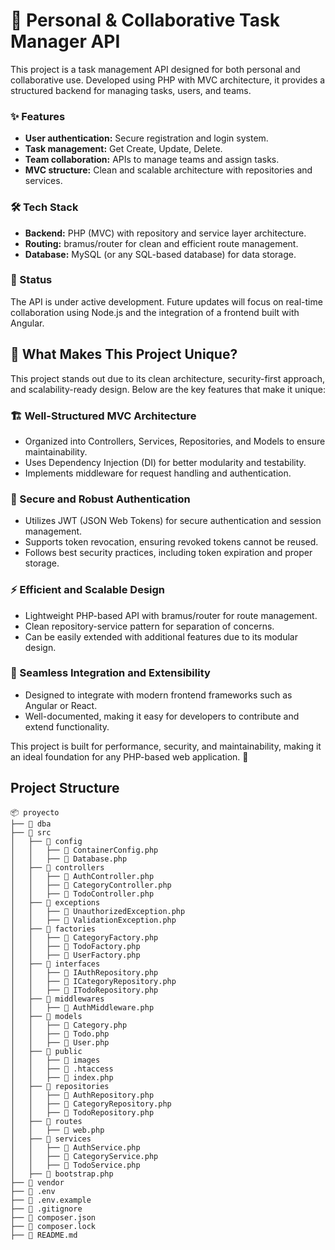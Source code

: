 # 🚀 Personal & Collaborative Task Manager API
This project is a task management API designed for both personal and collaborative use. Developed using PHP with MVC architecture, it provides a structured backend for managing tasks, users, and teams.

### ✨ Features
- **User authentication:** Secure registration and login system.
- **Task management:** Get Create, Update, Delete.
- **Team collaboration:** APIs to manage teams and assign tasks.
- **MVC structure:** Clean and scalable architecture with repositories and services.

### 🛠️ Tech Stack
- **Backend:** PHP (MVC) with repository and service layer architecture.
- **Routing:** bramus/router for clean and efficient route management.
- **Database:** MySQL (or any SQL-based database) for data storage.

### 📌 Status
The API is under active development. Future updates will focus on real-time collaboration using Node.js and the integration of a frontend built with Angular.

## 🚀 What Makes This Project Unique?
This project stands out due to its clean architecture, security-first approach, and scalability-ready design. Below are the key features that make it unique:

### 🏗 Well-Structured MVC Architecture
- Organized into Controllers, Services, Repositories, and Models to ensure maintainability.
- Uses Dependency Injection (DI) for better modularity and testability.
- Implements middleware for request handling and authentication.
  
### 🔐 Secure and Robust Authentication
- Utilizes JWT (JSON Web Tokens) for secure authentication and session management.
- Supports token revocation, ensuring revoked tokens cannot be reused.
- Follows best security practices, including token expiration and proper storage.
  
### ⚡ Efficient and Scalable Design
- Lightweight PHP-based API with bramus/router for route management.
- Clean repository-service pattern for separation of concerns.
- Can be easily extended with additional features due to its modular design.

### 🔌 Seamless Integration and Extensibility
- Designed to integrate with modern frontend frameworks such as Angular or React.
- Well-documented, making it easy for developers to contribute and extend functionality.
  
This project is built for performance, security, and maintainability, making it an ideal foundation for any PHP-based web application. 🚀

## Project Structure
``` 
📦 proyecto
├── 📂 dba
├── 📂 src
│   ├── 📂 config
│   │   ├── 📄 ContainerConfig.php
│   │   ├── 📄 Database.php
│   ├── 📂 controllers
│   │   ├── 📄 AuthController.php
│   │   ├── 📄 CategoryController.php
│   │   ├── 📄 TodoController.php
│   ├── 📂 exceptions
│   │   ├── 📄 UnauthorizedException.php
│   │   ├── 📄 ValidationException.php
│   ├── 📂 factories
│   │   ├── 📄 CategoryFactory.php
│   │   ├── 📄 TodoFactory.php
│   │   ├── 📄 UserFactory.php
│   ├── 📂 interfaces
│   │   ├── 📄 IAuthRepository.php
│   │   ├── 📄 ICategoryRepository.php
│   │   ├── 📄 ITodoRepository.php
│   ├── 📂 middlewares
│   │   ├── 📄 AuthMiddleware.php
│   ├── 📂 models
│   │   ├── 📄 Category.php
│   │   ├── 📄 Todo.php
│   │   ├── 📄 User.php
│   ├── 📂 public
│   │   ├── 📂 images
│   │   ├── 📄 .htaccess
│   │   ├── 📄 index.php
│   ├── 📂 repositories
│   │   ├── 📄 AuthRepository.php
│   │   ├── 📄 CategoryRepository.php
│   │   ├── 📄 TodoRepository.php
│   ├── 📂 routes
│   │   ├── 📄 web.php
│   ├── 📂 services
│   │   ├── 📄 AuthService.php
│   │   ├── 📄 CategoryService.php
│   │   ├── 📄 TodoService.php
│   ├── 📄 bootstrap.php
├── 📂 vendor
├── 📄 .env
├── 📄 .env.example
├── 📄 .gitignore
├── 📄 composer.json
├── 📄 composer.lock
├── 📄 README.md
```
